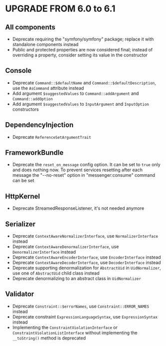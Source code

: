 UPGRADE FROM 6.0 to 6.1
=======================

All components
--------------

 * Deprecate requiring the "symfony/symfony" package; replace it with standalone components instead
 * Public and protected properties are now considered final;
   instead of overriding a property, consider setting its value in the constructor

Console
-------

 * Deprecate `Command::$defaultName` and `Command::$defaultDescription`, use the `AsCommand` attribute instead
 * Add argument `$suggestedValues` to `Command::addArgument` and `Command::addOption`
 * Add argument `$suggestedValues` to `InputArgument` and `InputOption` constructors

DependencyInjection
-------------------

 * Deprecate `ReferenceSetArgumentTrait`

FrameworkBundle
---------------

 * Deprecate the `reset_on_message` config option. It can be set to `true` only and does nothing now.
   To prevent services resetting after each message the "--no-reset" option in "messenger:consume" command can be set

HttpKernel
----------

 * Deprecate StreamedResponseListener, it's not needed anymore

Serializer
----------

 * Deprecate `ContextAwareNormalizerInterface`, use `NormalizerInterface` instead
 * Deprecate `ContextAwareDenormalizerInterface`, use `DenormalizerInterface` instead
 * Deprecate `ContextAwareEncoderInterface`, use `EncoderInterface` instead
 * Deprecate `ContextAwareDecoderInterface`, use `DecoderInterface` instead
 * Deprecate supporting denormalization for `AbstractUid` in `UidNormalizer`, use one of `AbstractUid` child class instead
 * Deprecate denormalizing to an abstract class in `UidNormalizer`

Validator
---------

 * Deprecate `Constraint::$errorNames`, use `Constraint::ERROR_NAMES` instead
 * Deprecate constraint `ExpressionLanguageSyntax`, use `ExpressionSyntax` instead
 * Implementing the `ConstraintViolationInterface` or `ConstraintViolationListInterface`
   without implementing the `__toString()` method is deprecated
